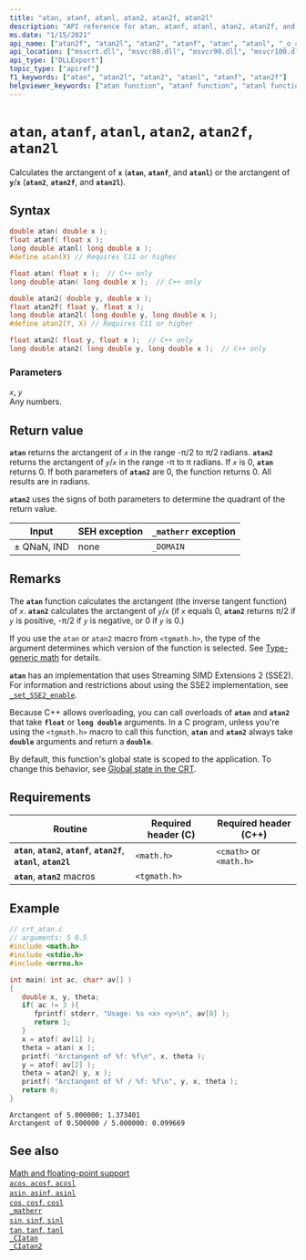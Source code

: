```yaml
---
title: "atan, atanf, atanl, atan2, atan2f, atan2l"
description: "API reference for atan, atanf, atanl, atan2, atan2f, and atan2l; which calculate the arctangent of a floating-point value."
ms.date: "1/15/2021"
api_name: ["atan2f", "atan2l", "atan2", "atanf", "atan", "atanl", "_o_atan", "_o_atan2", "_o_atan2f", "_o_atanf"]
api_location: ["msvcrt.dll", "msvcr80.dll", "msvcr90.dll", "msvcr100.dll", "msvcr100_clr0400.dll", "msvcr110.dll", "msvcr110_clr0400.dll", "msvcr120.dll", "msvcr120_clr0400.dll", "ucrtbase.dll", "api-ms-win-crt-math-l1-1-0.dll", "api-ms-win-crt-private-l1-1-0.dll"]
api_type: ["DLLExport"]
topic_type: ["apiref"]
f1_keywords: ["atan", "atan2l", "atan2", "atanl", "atanf", "atan2f"]
helpviewer_keywords: ["atan function", "atanf function", "atanl function", "atan2 function", "atan2l function", "arctangent function", "trigonometric functions", "atan2f function"]
---
```

# `atan`, `atanf`, `atanl`, `atan2`, `atan2f`, `atan2l`

Calculates the arctangent of **`x`** (**`atan`**, **`atanf`**, and **`atanl`**) or the arctangent of **`y`**/**`x`** (**`atan2`**, **`atan2f`**, and **`atan2l`**).

## Syntax

```C
double atan( double x );
float atanf( float x );
long double atanl( long double x );
#define atan(X) // Requires C11 or higher

float atan( float x );  // C++ only
long double atan( long double x );  // C++ only

double atan2( double y, double x );
float atan2f( float y, float x );
long double atan2l( long double y, long double x );
#define atan2(Y, X) // Requires C11 or higher

float atan2( float y, float x );  // C++ only
long double atan2( long double y, long double x );  // C++ only
```

### Parameters

*`x`*, *`y`*\
Any numbers.

## Return value

**`atan`** returns the arctangent of *`x`* in the range -π/2 to π/2 radians. **`atan2`** returns the arctangent of *`y`*/*`x`* in the range -π to π radians. If *`x`* is 0, **`atan`** returns 0. If both parameters of **`atan2`** are 0, the function returns 0. All results are in radians.

**`atan2`** uses the signs of both parameters to determine the quadrant of the return value.

| Input | SEH exception | `_matherr` exception |
|---|---|---|
| ± QNaN, IND | none | `_DOMAIN` |

## Remarks

The **`atan`** function calculates the arctangent (the inverse tangent function) of *`x`*. **`atan2`** calculates the arctangent of *`y`*/*`x`* (if *`x`* equals 0, **`atan2`** returns π/2 if *`y`* is positive, -π/2 if *`y`* is negative, or 0 if *`y`* is 0.)

If you use the `atan` or `atan2` macro from `<tgmath.h>`, the type of the argument determines which version of the function is selected. See [Type-generic math](../tgmath.md) for details.

**`atan`** has an implementation that uses Streaming SIMD Extensions 2 (SSE2). For information and restrictions about using the SSE2 implementation, see [`_set_SSE2_enable`](set-sse2-enable.md).

Because C++ allows overloading, you can call overloads of **`atan`** and **`atan2`** that take **`float`** or **`long double`** arguments. In a C program, unless you're using the `<tgmath.h>` macro to call this function, **`atan`** and **`atan2`** always take **`double`** arguments and return a **`double`**.

By default, this function's global state is scoped to the application. To change this behavior, see [Global state in the CRT](../global-state.md).

## Requirements

| Routine | Required header (C) | Required header (C++) |
|---|---|---|
| **`atan`**, **`atan2`**, **`atanf`**, **`atan2f`**, **`atanl`**, **`atan2l`** | `<math.h>` | `<cmath>` or `<math.h>` |
| **`atan`**, **`atan2`** macros | `<tgmath.h>` |  |

## Example

```C
// crt_atan.c
// arguments: 5 0.5
#include <math.h>
#include <stdio.h>
#include <errno.h>

int main( int ac, char* av[] )
{
   double x, y, theta;
   if( ac != 3 ){
      fprintf( stderr, "Usage: %s <x> <y>\n", av[0] );
      return 1;
   }
   x = atof( av[1] );
   theta = atan( x );
   printf( "Arctangent of %f: %f\n", x, theta );
   y = atof( av[2] );
   theta = atan2( y, x );
   printf( "Arctangent of %f / %f: %f\n", y, x, theta );
   return 0;
}
```

```Output
Arctangent of 5.000000: 1.373401
Arctangent of 0.500000 / 5.000000: 0.099669
```

## See also

[Math and floating-point support](../floating-point-support.md)\
[`acos`, `acosf`, `acosl`](acos-acosf-acosl.md)\
[`asin`, `asinf`, `asinl`](asin-asinf-asinl.md)\
[`cos`, `cosf`, `cosl`](cos-cosf-cosl.md)\
[`_matherr`](matherr.md)\
[`sin`, `sinf`, `sinl`](sin-sinf-sinl.md)\
[`tan`, `tanf`, `tanl`](tan-tanf-tanl.md)\
[`_CIatan`](../ciatan.md)\
[`_CIatan2`](../ciatan2.md)

